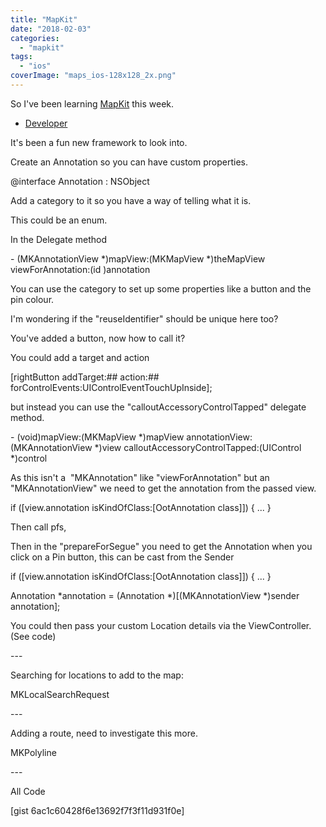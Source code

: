 ```yaml
---
title: "MapKit"
date: "2018-02-03"
categories: 
  - "mapkit"
tags: 
  - "ios"
coverImage: "maps_ios-128x128_2x.png"
---
```


So I've been learning [MapKit](https://developer.apple.com/maps/) this week.

- [Developer](https://developer.apple.com/reference/mapkit)

It's been a fun new framework to look into.

Create an Annotation so you can have custom properties.

@interface Annotation : NSObject<MKAnnotation>

Add a category to it so you have a way of telling what it is.

This could be an enum.

In the Delegate method

\- (MKAnnotationView \*)mapView:(MKMapView \*)theMapView viewForAnnotation:(id <MKAnnotation>)annotation

You can use the category to set up some properties like a button and the pin colour.

I'm wondering if the "reuseIdentifier" should be unique here too?

You've added a button, now how to call it?

You could add a target and action

\[rightButton addTarget:## action:## forControlEvents:UIControlEventTouchUpInside\];

but instead you can use the "calloutAccessoryControlTapped" delegate method.

\- (void)mapView:(MKMapView \*)mapView annotationView:(MKAnnotationView \*)view calloutAccessoryControlTapped:(UIControl \*)control

As this isn't a  "MKAnnotation" like "viewForAnnotation" but an "MKAnnotationView" we need to get the annotation from the passed view.

if (\[view.annotation isKindOfClass:\[OotAnnotation class\]\]) { ... }

Then call pfs,

Then in the "prepareForSegue" you need to get the Annotation when you click on a Pin button, this can be cast from the Sender

if (\[view.annotation isKindOfClass:\[OotAnnotation class\]\]) { ... }

Annotation \*annotation = (Annotation \*)\[(MKAnnotationView \*)sender annotation\];

You could then pass your custom Location details via the ViewController. (See code)

\---

Searching for locations to add to the map:

MKLocalSearchRequest

\---

Adding a route, need to investigate this more.

MKPolyline

\---

All Code

\[gist 6ac1c60428f6e13692f7f3f11d931f0e\]
